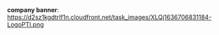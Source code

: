 **company banner**: https://d2sz1kgdtrlf1n.cloudfront.net/task_images/XLQj1636706831184-LogoPTI.png
